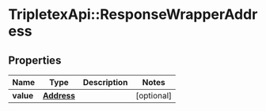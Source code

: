 # TripletexApi::ResponseWrapperAddress

## Properties
Name | Type | Description | Notes
------------ | ------------- | ------------- | -------------
**value** | [**Address**](Address.md) |  | [optional] 


